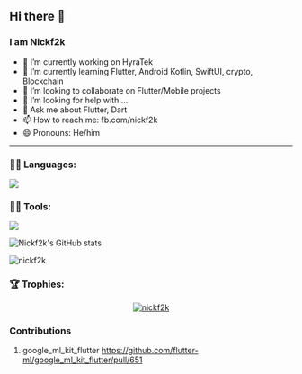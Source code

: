 ## Hi there 👋
### I am **Nickf2k**



- 🔭 I’m currently working on HyraTek
- 🌱 I’m currently learning Flutter, Android Kotlin, SwiftUI, crypto, Blockchain
- 👯 I’m looking to collaborate on Flutter/Mobile projects
- 🤔 I’m looking for help with ...
- 💬 Ask me about Flutter, Dart
- 📫 How to reach me: fb.com/nickf2k
- 😄 Pronouns: He/him


---
<h3 align="left">👨‍💻 Languages:</h3>
<p align="left">
<a href="https://skillicons.dev"><img src="https://skillicons.dev/icons?i=flutter,dart,swift,kotlin,angular,js" /></a>
</p>

<h3 align="left">👨‍💻 Tools:</h3>
<p align="left">
<a href="https://skillicons.dev"><img src="https://skillicons.dev/icons?i=github,githubactions,docker,androidstudio,vscode,webstorm" /></a>
</p>
  
![Nickf2k's GitHub stats](https://github-readme-stats.vercel.app/api?username=nickf2k&theme=chartreuse-dark)

<p align="left"><img src="https://github-readme-streak-stats.herokuapp.com/?user=nickf2k&theme=gruvbox" alt="nickf2k" /></p>

<h3 align="left">🏆 Trophies:</h3>
<p align="center"> <a href="https://github.com/ryo-ma/github-profile-trophy"><img src="https://github-profile-trophy.vercel.app/?username=nickf2k&theme=gruvbox" alt="nickf2k" /></a> </p>

### Contributions

1. google_ml_kit_flutter https://github.com/flutter-ml/google_ml_kit_flutter/pull/651

